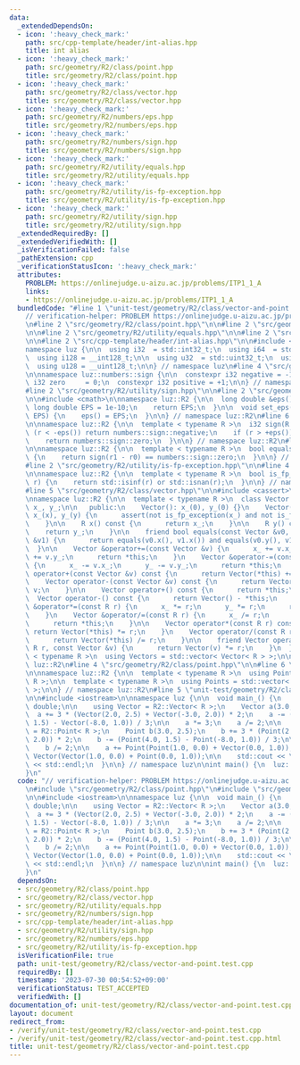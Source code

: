 ```yaml
---
data:
  _extendedDependsOn:
  - icon: ':heavy_check_mark:'
    path: src/cpp-template/header/int-alias.hpp
    title: int alias
  - icon: ':heavy_check_mark:'
    path: src/geometry/R2/class/point.hpp
    title: src/geometry/R2/class/point.hpp
  - icon: ':heavy_check_mark:'
    path: src/geometry/R2/class/vector.hpp
    title: src/geometry/R2/class/vector.hpp
  - icon: ':heavy_check_mark:'
    path: src/geometry/R2/numbers/eps.hpp
    title: src/geometry/R2/numbers/eps.hpp
  - icon: ':heavy_check_mark:'
    path: src/geometry/R2/numbers/sign.hpp
    title: src/geometry/R2/numbers/sign.hpp
  - icon: ':heavy_check_mark:'
    path: src/geometry/R2/utility/equals.hpp
    title: src/geometry/R2/utility/equals.hpp
  - icon: ':heavy_check_mark:'
    path: src/geometry/R2/utility/is-fp-exception.hpp
    title: src/geometry/R2/utility/is-fp-exception.hpp
  - icon: ':heavy_check_mark:'
    path: src/geometry/R2/utility/sign.hpp
    title: src/geometry/R2/utility/sign.hpp
  _extendedRequiredBy: []
  _extendedVerifiedWith: []
  _isVerificationFailed: false
  _pathExtension: cpp
  _verificationStatusIcon: ':heavy_check_mark:'
  attributes:
    PROBLEM: https://onlinejudge.u-aizu.ac.jp/problems/ITP1_1_A
    links:
    - https://onlinejudge.u-aizu.ac.jp/problems/ITP1_1_A
  bundledCode: "#line 1 \"unit-test/geometry/R2/class/vector-and-point.test.cpp\"\n\
    // verification-helper: PROBLEM https://onlinejudge.u-aizu.ac.jp/problems/ITP1_1_A\n\
    \n#line 2 \"src/geometry/R2/class/point.hpp\"\n\n#line 2 \"src/geometry/R2/class/vector.hpp\"\
    \n\n#line 2 \"src/geometry/R2/utility/equals.hpp\"\n\n#line 2 \"src/geometry/R2/numbers/sign.hpp\"\
    \n\n#line 2 \"src/cpp-template/header/int-alias.hpp\"\n\n#include <cstdint>\n\n\
    namespace luz {\n\n  using i32  = std::int32_t;\n  using i64  = std::int64_t;\n\
    \  using i128 = __int128_t;\n\n  using u32  = std::uint32_t;\n  using u64  = std::uint64_t;\n\
    \  using u128 = __uint128_t;\n\n} // namespace luz\n#line 4 \"src/geometry/R2/numbers/sign.hpp\"\
    \n\nnamespace luz::numbers::sign {\n\n  constexpr i32 negative = -1;\n  constexpr\
    \ i32 zero     = 0;\n  constexpr i32 positive = +1;\n\n} // namespace luz::numbers::sign\n\
    #line 2 \"src/geometry/R2/utility/sign.hpp\"\n\n#line 2 \"src/geometry/R2/numbers/eps.hpp\"\
    \n\n#include <cmath>\n\nnamespace luz::R2 {\n\n  long double &eps() {\n    static\
    \ long double EPS = 1e-10;\n    return EPS;\n  }\n\n  void set_eps(long double\
    \ EPS) {\n    eps() = EPS;\n  }\n\n} // namespace luz::R2\n#line 6 \"src/geometry/R2/utility/sign.hpp\"\
    \n\nnamespace luz::R2 {\n\n  template < typename R >\n  i32 sign(R r) {\n    if\
    \ (r < -eps()) return numbers::sign::negative;\n    if (r > +eps()) return numbers::sign::positive;\n\
    \    return numbers::sign::zero;\n  }\n\n} // namespace luz::R2\n#line 5 \"src/geometry/R2/utility/equals.hpp\"\
    \n\nnamespace luz::R2 {\n\n  template < typename R >\n  bool equals(R r0, R r1)\
    \ {\n    return sign(r1 - r0) == numbers::sign::zero;\n  }\n\n} // namespace luz::R2\n\
    #line 2 \"src/geometry/R2/utility/is-fp-exception.hpp\"\n\n#line 4 \"src/geometry/R2/utility/is-fp-exception.hpp\"\
    \n\nnamespace luz::R2 {\n\n  template < typename R >\n  bool is_fp_exception(R\
    \ r) {\n    return std::isinf(r) or std::isnan(r);\n  }\n\n} // namespace luz::R2\n\
    #line 5 \"src/geometry/R2/class/vector.hpp\"\n\n#include <cassert>\n#include <vector>\n\
    \nnamespace luz::R2 {\n\n  template < typename R >\n  class Vector {\n\n    R\
    \ x_, y_;\n\n   public:\n    Vector(): x_(0), y_(0) {}\n    Vector(R x, R y):\
    \ x_(x), y_(y) {\n      assert(not is_fp_exception(x_) and not is_fp_exception(y_));\n\
    \    }\n\n    R x() const {\n      return x_;\n    }\n\n    R y() const {\n  \
    \    return y_;\n    }\n\n    friend bool equals(const Vector &v0, const Vector\
    \ &v1) {\n      return equals(v0.x(), v1.x()) and equals(v0.y(), v1.y());\n  \
    \  }\n\n    Vector &operator+=(const Vector &v) {\n      x_ += v.x_;\n      y_\
    \ += v.y_;\n      return *this;\n    }\n    Vector &operator-=(const Vector &v)\
    \ {\n      x_ -= v.x_;\n      y_ -= v.y_;\n      return *this;\n    }\n\n    Vector\
    \ operator+(const Vector &v) const {\n      return Vector(*this) += v;\n    }\n\
    \    Vector operator-(const Vector &v) const {\n      return Vector(*this) -=\
    \ v;\n    }\n\n    Vector operator+() const {\n      return *this;\n    }\n  \
    \  Vector operator-() const {\n      return Vector() - *this;\n    }\n\n    Vector\
    \ &operator*=(const R r) {\n      x_ *= r;\n      y_ *= r;\n      return *this;\n\
    \    }\n    Vector &operator/=(const R r) {\n      x_ /= r;\n      y_ /= r;\n\
    \      return *this;\n    }\n\n    Vector operator*(const R r) const {\n     \
    \ return Vector(*this) *= r;\n    }\n    Vector operator/(const R r) const {\n\
    \      return Vector(*this) /= r;\n    }\n\n    friend Vector operator*(const\
    \ R r, const Vector &v) {\n      return Vector(v) *= r;\n    }\n  };\n\n  template\
    \ < typename R >\n  using Vectors = std::vector< Vector< R > >;\n\n} // namespace\
    \ luz::R2\n#line 4 \"src/geometry/R2/class/point.hpp\"\n\n#line 6 \"src/geometry/R2/class/point.hpp\"\
    \n\nnamespace luz::R2 {\n\n  template < typename R >\n  using Point = Vector<\
    \ R >;\n\n  template < typename R >\n  using Points = std::vector< Point< R >\
    \ >;\n\n} // namespace luz::R2\n#line 5 \"unit-test/geometry/R2/class/vector-and-point.test.cpp\"\
    \n\n#include <iostream>\n\nnamespace luz {\n\n  void main_() {\n    using R =\
    \ double;\n\n    using Vector = R2::Vector< R >;\n    Vector a(3.0, 2.5);\n  \
    \  a += 3 * (Vector(2.0, 2.5) + Vector(-3.0, 2.0)) * 2;\n    a -= (Vector(4.0,\
    \ 1.5) - Vector(-8.0, 1.0)) / 3;\n\n    a *= 3;\n    a /= 2;\n\n    using Point\
    \ = R2::Point< R >;\n    Point b(3.0, 2.5);\n    b += 3 * (Point(2.0, 2.5) + Point(-3.0,\
    \ 2.0)) * 2;\n    b -= (Point(4.0, 1.5) - Point(-8.0, 1.0)) / 3;\n\n    b *= 3;\n\
    \    b /= 2;\n\n    a += Point(Point(1.0, 0.0) + Vector(0.0, 1.0));\n    b +=\
    \ Vector(Vector(1.0, 0.0) + Point(0.0, 1.0));\n\n    std::cout << \"Hello World\"\
    \ << std::endl;\n  }\n\n} // namespace luz\n\nint main() {\n  luz::main_();\n\
    }\n"
  code: "// verification-helper: PROBLEM https://onlinejudge.u-aizu.ac.jp/problems/ITP1_1_A\n\
    \n#include \"src/geometry/R2/class/point.hpp\"\n#include \"src/geometry/R2/class/vector.hpp\"\
    \n\n#include <iostream>\n\nnamespace luz {\n\n  void main_() {\n    using R =\
    \ double;\n\n    using Vector = R2::Vector< R >;\n    Vector a(3.0, 2.5);\n  \
    \  a += 3 * (Vector(2.0, 2.5) + Vector(-3.0, 2.0)) * 2;\n    a -= (Vector(4.0,\
    \ 1.5) - Vector(-8.0, 1.0)) / 3;\n\n    a *= 3;\n    a /= 2;\n\n    using Point\
    \ = R2::Point< R >;\n    Point b(3.0, 2.5);\n    b += 3 * (Point(2.0, 2.5) + Point(-3.0,\
    \ 2.0)) * 2;\n    b -= (Point(4.0, 1.5) - Point(-8.0, 1.0)) / 3;\n\n    b *= 3;\n\
    \    b /= 2;\n\n    a += Point(Point(1.0, 0.0) + Vector(0.0, 1.0));\n    b +=\
    \ Vector(Vector(1.0, 0.0) + Point(0.0, 1.0));\n\n    std::cout << \"Hello World\"\
    \ << std::endl;\n  }\n\n} // namespace luz\n\nint main() {\n  luz::main_();\n\
    }\n"
  dependsOn:
  - src/geometry/R2/class/point.hpp
  - src/geometry/R2/class/vector.hpp
  - src/geometry/R2/utility/equals.hpp
  - src/geometry/R2/numbers/sign.hpp
  - src/cpp-template/header/int-alias.hpp
  - src/geometry/R2/utility/sign.hpp
  - src/geometry/R2/numbers/eps.hpp
  - src/geometry/R2/utility/is-fp-exception.hpp
  isVerificationFile: true
  path: unit-test/geometry/R2/class/vector-and-point.test.cpp
  requiredBy: []
  timestamp: '2023-07-30 00:54:52+09:00'
  verificationStatus: TEST_ACCEPTED
  verifiedWith: []
documentation_of: unit-test/geometry/R2/class/vector-and-point.test.cpp
layout: document
redirect_from:
- /verify/unit-test/geometry/R2/class/vector-and-point.test.cpp
- /verify/unit-test/geometry/R2/class/vector-and-point.test.cpp.html
title: unit-test/geometry/R2/class/vector-and-point.test.cpp
---
```

